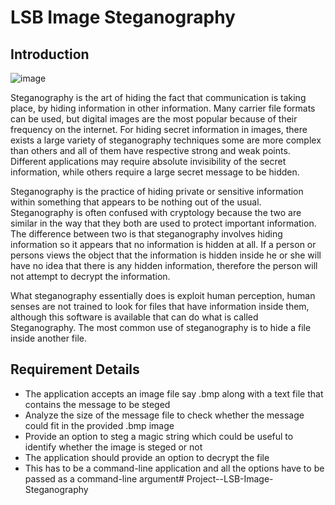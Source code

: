 # LSB Image Steganography #
## Introduction ##
![image](https://user-images.githubusercontent.com/49518103/196626265-1b498a36-5706-4a6d-873f-e4df337db198.png)

Steganography is the art of hiding the fact that communication is taking place, by hiding information in other information. Many carrier file formats can be used, but digital images are the most popular because of their frequency on the internet. For hiding secret information in images, there exists a large variety of steganography techniques some are more complex than others and all of them have respective strong and weak points. Different applications may require absolute invisibility of the secret information, while others require a large secret message to be hidden.

 Steganography is the practice of hiding private or sensitive information within something that appears to be nothing out of the usual. Steganography is often confused with cryptology because the two are similar in the way that they both are used to protect important information. The difference between two is that steganography involves hiding information so it appears that no information is hidden at all. If a person or persons views the object that the information is hidden inside he or she will have no idea that there is any hidden information, therefore the person will not attempt to decrypt the information.

What steganography essentially does is exploit human perception, human senses are not trained to look for files that have information inside them, although this software is available that can do what is called Steganography. The most common use of steganography is to hide a file inside another file.

## Requirement Details ##

* The application accepts an image file say .bmp along with a text file that contains the message to be steged
* Analyze the size of the message file to check whether the message could fit in the provided .bmp image
* Provide an option to steg a magic string which could be useful to identify whether the image is steged or not
* The application should provide an option to decrypt the file
* This has to be a command-line application and all the options have to be passed as a command-line argument# Project--LSB-Image-Steganography


